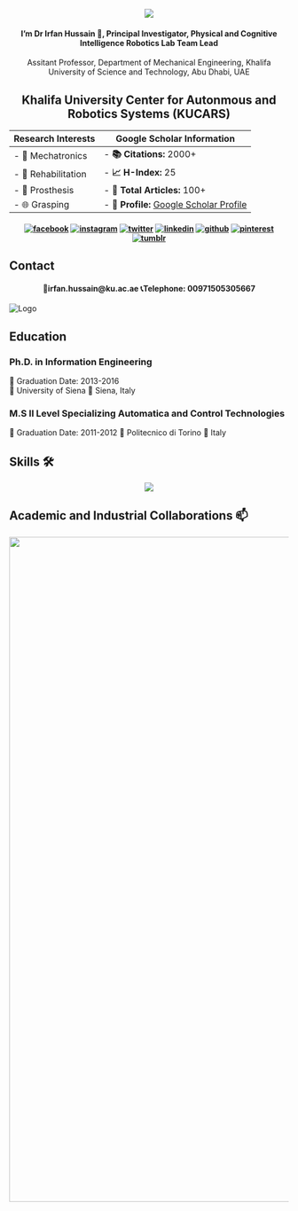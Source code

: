 <p align="center">
  <img  src= "https://github.com/HassanEesaar/HassanEesaar/assets/156977314/c4bed72f-d30f-477b-8aed-a875020a5047">
</p>

<h4 align="center">
I’m Dr Irfan Hussain 👋,  Principal Investigator, Physical and Cognitive Intelligence Robotics Lab
Team Lead
</h4>
<p align="center">
 Assitant Professor, Department of Mechanical Engineering, Khalifa University of Science and Technology, Abu Dhabi, UAE 
</p>
  
<h2 align="center"> Khalifa University Center for Autonmous and Robotics Systems (KUCARS)</h2>


  

<div align="center">

| Research Interests | Google Scholar Information |
| --- | --- |
| - 🔬 Mechatronics | - **📚 Citations:** 2000+ <!-- Replace with your actual citation count --> |
| - 🧬 Rehabilitation | - **📈 H-Index:** 25 <!-- Replace with your actual H-Index --> |
| - 🤖 Prosthesis | - **📄 Total Articles:** 100+ <!-- Replace with your actual total articles --> |
| - 🌐 Grasping | - **🔗 Profile:** [Google Scholar Profile](https://scholar.google.com/citations?user=bCC3kdUAAAAJ&hl=en) |

</div>


<h4 align="center">

<!-- display the social media buttons in your README -->

[![facebook](https://github.com/shikhar1020jais1/Git-Social/blob/master/Icons/Facebook.png (Facebook))][1]
[![instagram](https://github.com/shikhar1020jais1/Git-Social/blob/master/Icons/Instagram.png (Instagram))][2]
[![twitter](https://github.com/shikhar1020jais1/Git-Social/blob/master/Icons/Twitter.png (Twitter))][3]
[![linkedin](https://github.com/shikhar1020jais1/Git-Social/blob/master/Icons/LinkedIn.png (LinkedIn))][4]
[![github](https://github.com/shikhar1020jais1/Git-Social/blob/master/Icons/Github.png (Github))][5]
[![pinterest](https://github.com/shikhar1020jais1/Git-Social/blob/master/Icons/pinterest.png (Pinterest))][6]
[![tumblr](https://github.com/shikhar1020jais1/Git-Social/blob/master/Icons/tumblr.png (Tumblr))][7]

<!-- To Link your profile to the media buttons -->

[1]: https://www.facebook.com/username
[2]: https://www.instagram.com/username
[3]: https://www.twitter.com/username
[4]: https://www.linkedin.com/in/username
[5]: https://www.github.com/username
[6]: https://in.pinterest.com/username
[7]: https://username.tumblr.com

</h4>

## Contact

<h4 align="center">
📧irfan.hussain@ku.ac.ae 📞Telephone: 00971505305667 
</h4>

![Logo](https://engineering.kennesaw.edu/images/robotics-banner.jpg)
 

## Education
### Ph.D. in Information Engineering
📆 Graduation Date: 2013-2016  
🏫 University of Siena
📍 Siena, Italy

### M.S II Level Specializing Automatica and Control Technologies
📆 Graduation Date: 2011-2012
🏫 Politecnico di Torino
📍 Italy

 
 
##  Skills 🛠 
<p align="center">
  <a href="https://skillicons.dev">
    <img src="https://skillicons.dev/icons?i=anaconda,arduino,aws,c,cpp,docker,github,java,linkedin,linux,matlab,py,raspberrypi,ros,stackoverflow" />
  </a>
</p>

 

## Academic and Industrial Collaborations 📫 
<p align="center">
  <img width="1200" src="https://github.com/HassanEesaar/HassanEesaar/assets/156977314/2e1b314d-593b-4b31-af9c-25a1ab9474ba" alt="Material Bread logo">
</p>
